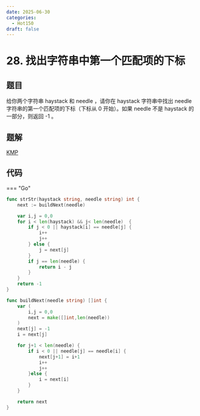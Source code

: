 ```yaml
---
date: 2025-06-30
categories:
  - Hot150
draft: false
---
```


# 28. 找出字符串中第一个匹配项的下标

## 题目

给你两个字符串 haystack 和 needle ，请你在 haystack 字符串中找出 needle 字符串的第一个匹配项的下标（下标从 0 开始）。如果 needle 不是 haystack 的一部分，则返回  -1 。

## 题解

[KMP](../../blog/posts/algo/string.md)

## 代码

=== "Go"

```go
func strStr(haystack string, needle string) int {
    next := buildNext(needle)

	var i,j = 0,0
	for i < len(haystack) && j< len(needle)  {
		if j < 0 || haystack[i] == needle[j] {
			i++
			j++
		} else {
			j = next[j]
		}
		if j == len(needle) {
			return i - j
		}
	}
	return -1
}

func buildNext(needle string) []int {
	var (
		i,j = 0,0
		next = make([]int,len(needle))
	)
	next[j] = -1
	i = next[j]

	for j+1 < len(needle) {
		if i < 0 || needle[j] == needle[i] {
			next[j+1] = i+1
			i++
			j++
		}else {
			i = next[i]
		}
	}

	return next
}
```